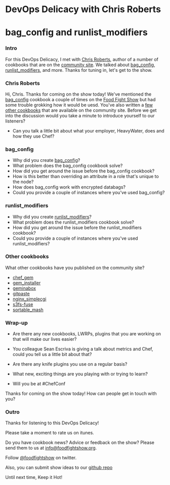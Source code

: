 # DevOps Delicacy with Chris Roberts
# bag_config and runlist_modifiers

### Intro

For this DevOps Delicacy, I met with [Chris Roberts](http://community.opscode.com/users/chrisroberts), author of a number of 
cookbooks that are on the [community site](http://community.opscode.com).  We talked about 
[bag_config](http://community.opscode.com/cookbooks/bag_config), 
[runlist_modifiers](http://community.opscode.com/cookbooks/runlist_modifiers), and more. Thanks for tuning in, let's get to the show.

### Chris Roberts

Hi, Chris.  Thanks for coming on the show today!  We've mentioned the [bag_config](http://community.opscode.com/cookbooks/bag_config)
cookbook a couple of times on the [Food Fight Show](http://foodfightshow.org) but had some trouble grokking how it would be uesd.
You've also written a [few other cookbooks](#other-cookbooks) that are available on the community site.  Before we get into the
discussion would you take a minute to introduce yourself to our listeners?

* Can you talk a little bit about what your employer, HeavyWater, does and how they use Chef?

### bag_config

* Why did you create [bag_config](http://community.opscode.com/cookbooks/bag_config)?
* What problem does the bag_config cookbook solve?
* How did you get around the issue before the bag_config cookbook?
* How is this better than overriding an attribute in a role that's unique to the node?
* How does bag_config work with encrypted databags?
* Could you provide a couple of instances where you've used bag_config?

### runlist_modifiers

* Why did you create [runlist_modifiers](http://community.opscode.com/cookbooks/runlist_modifiers)?
* What problem does the runlist_modifiers cookbook solve?
* How did you get around the issue before the runlist_modifiers cookbook?
* Could you provide a couple of instances where you've used runlist_modifiers?

### Other cookbooks

What other cookbooks have you published on the community site?

  * [chef_gem](http://community.opscode.com/cookbooks/chef_gem)
  * [gem_installer](http://community.opscode.com/cookbooks/gem_installer)
  * [geminabox](http://community.opscode.com/cookbooks/geminabox)
  * [gitpaste](http://community.opscode.com/cookbooks/gitpaste)
  * [nginx_simplecgi](http://community.opscode.com/cookbooks/nginx_simplecgi)
  * [s3fs-fuse](http://community.opscode.com/cookbooks/s3fs-fuse)
  * [sortable_mash](http://community.opscode.com/cookbooks/sortable_mash)

### Wrap-up
* Are there any new cookbooks, LWRPs, plugins that you are working on that will make our lives easier?

* You colleague Sean Escriva is giving a talk about metrics and Chef, could you tell us a little bit about that?
* Are there any knife plugins you use on a regular basis?
* What new, exciting things are you playing with or trying to learn?
* Will you be at #ChefConf

Thanks for coming on the show today!  How can people get in touch with you?

### Outro

Thanks for listening to this DevOps Delicacy!

Please take a moment to rate us on itunes.

Do you have cookbook news?  Advice or feedback on the show?   Please send them to us at info@foodfightshow.org.

Follow [@foodfightshow](http://twitter.com/foodfightshow) on twitter.

Also, you can submit show ideas to our [github repo](https://github.com/foodfight/showz)

Until next time, Keep it Hot!
